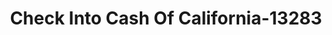 ---
f_zip-code: 93309
f_state-code: CA
title: Check Into Cash Of California-13283
f_phone: 661-835-9299
f_city-only: Bakersfield
f_address: 4476 Ming Ave Bakersfield
f_location-unique-id: '13283'
slug: check-into-cash-of-california-13283
updated-on: '2024-05-30T13:46:58.046Z'
created-on: '2024-05-30T13:36:59.803Z'
published-on: '2024-05-30T13:54:32.469Z'
f_city-state: cms/city/bakersfield-ca.md
f_company: cms/company/check-into-cash-of-california.md
f_state: cms/state/california.md
layout: '[payday-loan].html'
tags: payday-loan
---